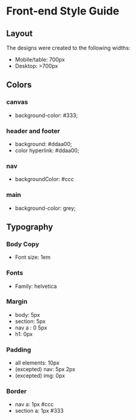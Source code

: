 # Front-end Style Guide

## Layout

The designs were created to the following widths:

- Mobile/table: 700px
- Desktop: >700px

## Colors

### canvas

- background-color: #333;

### header and footer

- background: #ddaa00;
- color hyperlink:   #ddaa00;

### nav

- backgroundColor: #ccc

### main

- background-color: grey;

## Typography

### Body Copy

- Font size: 1em

### Fonts

- Family: helvetica

### Margin

- body: 5px
- section: 5px
- nav a : 0 5px
- h1: 0px

### Padding

- all elements: 10px
- (excepted) nav: 5px 2px
- (excepted) img: 0px

### Border

- nav a: 1px #ccc
- section a: 1px #333 

